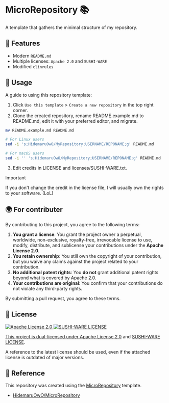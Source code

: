 # MicroRepository 📚

A template that gathers the minimal structure of my repository.

## 🚀 Features

- Modern `README.md`
- Multiple licenses: `Apache 2.0` and `SUSHI-WARE`
- Modified `clinrules`

<!-- ## 🛠 Installation -->

<!-- ```bash -->
<!-- brew install micro-repository -->
<!-- ``` -->

<!-- ### 🏗 Build from Source -->

<!-- ```sh -->
<!-- git clone https://github.com/HidemaruOwO/MicroRepository.git -->
<!-- cd MicroRepository -->

<!-- make -j8 -->

<!-- install -Dm0755 -t "/usr/local/bin/" "dist/builded-binary" -->
<!-- ``` -->

<!-- - Arch Linux -->

<!-- ```sh -->
<!-- git clone https://github.com/HidemaruOwO/MicroRepository.git -->
<!-- cd MicroRepository -->

<!-- makepkg -si -->
<!-- ``` -->

## 🎯 Usage

A guide to using this repository template:

1. Click `Use this template` > `Create a new repository` in the top right corner.
2. Clone the created repository, rename README.example.md to README.md, edit it with your preferred editor, and migrate.

```bash
mv README.example.md README.md

# For Linux users
sed -i 's;HidemaruOwO/MyRepository;USERNAME/REPONAME;g' README.md

# For macOS users
sed -i '' 's;HidemaruOwO/MyRepository;USERNAME/REPONAME;g' README.md
```

3. Edit credits in LICENSE and licenses/SUSHI-WARE.txt.

> [!IMPORTANT]
> If you don't change the credit in the license file, I will usually own the rights to your software. (LoL)

## 🌍 For contributer

By contributing to this project, you agree to the following terms:

1. **You grant a license**: You grant the project owner a perpetual, worldwide, non-exclusive, royalty-free, irrevocable license to use, modify, distribute, and sublicense your contributions under the **Apache License 2.0**.
2. **You retain ownership**: You still own the copyright of your contribution, but you waive any claims against the project related to your contribution.
3. **No additional patent rights**: You **do not** grant additional patent rights beyond what is covered by Apache 2.0.
4. **Your contributions are original**: You confirm that your contributions do not violate any third-party rights.

By submitting a pull request, you agree to these terms.

## 📜 License

<div align="left" style="flex: inline" >
<a href="https://www.apache.org/licenses/LICENSE-2.0" >
<img src="https://img.shields.io/badge/License-Apache%20License%202.0-blue.svg" alt="Apache License 2.0"
</a>
<a href="https://github.com/MakeNowJust/sushi-ware" >
<img src="https://img.shields.io/badge/License-SUSHI--WARE%20%F0%9F%8D%A3-blue.svg" alt="SUSHI-WARE LICENSE"
</a>
</div>

This project is dual-licensed under [Apache License 2.0](https://www.apache.org/licenses/LICENSE-2.0) and [SUSHI-WARE LICENSE](https://github.com/MakeNowJust/sushi-ware).

A reference to the latest license should be used, even if the attached license is outdated of major versions.

## 🤝 Reference

This repository was created using the [MicroRepository](https://github.com/HidemaruOwO/MicroRepository) template.

- [HidemaruOwO/MicroRepository](https://github.com/HidemaruOwO/MicroRepository)
